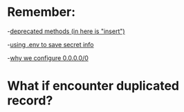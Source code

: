 # Remember:
-[deprecated methods (in here is "insert")](https://brogramo.com/solution-for-typeerror-collection-object-is-not-callable-when-using-the-insert-command-in-pymongo/)

-[using .env to save secret info](https://stackoverflow.com/questions/40216311/reading-in-environment-variables-from-an-environment-file)

-[why we configure 0.0.0.0/0](https://www.mongodb.com/docs/manual/core/security-mongodb-configuration/) 

# What if encounter duplicated record?